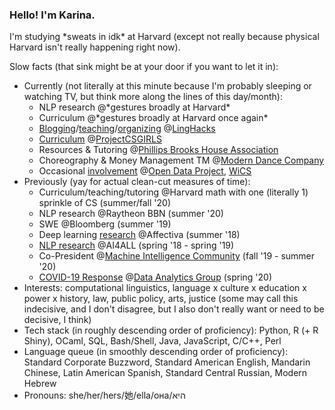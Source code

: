 ### Hello! I'm Karina.

I'm studying \*sweats in idk\* at Harvard (except not really because physical Harvard isn't really happening right now).

Slow facts (that sink might be at your door if you want to let it in):

- Currently (not literally at this minute because I'm probably sleeping or watching TV, but think more along the lines of this day/month):
  - NLP research @\*gestures broadly at Harvard\*
  - Curriculum @\*gestures broadly at Harvard once again\*
  - [Blogging](http://linghacks.tech/blog/in-out-oops)/[teaching](https://github.com/ENSCMA2/spellcheck-workshop)/[organizing](https://github.com/ENSCMA2/linghacks-2019-workshops) @[LingHacks](http://linghacks.tech)
  - [Curriculum](https://linktr.ee/pcsgnlp) @[ProjectCSGIRLS](https://projectcsgirls.com)
  - Resources & Tutoring @[Phillips Brooks House Association](https://pbha.org)
  - Choreography & Money Management TM @[Modern Dance Company](http://www.hrmdc.org/)
  - Occasional [involvement](https://medium.com/harvard-open-data-project/open-data-on-open-learning-9b044ba131b1) @[Open Data Project](https://hodp.org), [WiCS](https://www.harvardwics.com/)
- Previously (yay for actual clean-cut measures of time):
  - Curriculum/teaching/tutoring @Harvard math with one (literally 1) sprinkle of CS (summer/fall '20)
  - NLP research @Raytheon BBN (summer '20)
  - SWE @Bloomberg (summer '19)
  - Deep learning [research](https://github.com/ENSCMA2/giphy-scraper) @Affectiva (summer '18)
  - [NLP research](https://github.com/ENSCMA2/humanly) @AI4ALL (spring '18 - spring '19)
  - Co-President @[Machine Intelligence Community](https://harvard-mic.github.io) (fall '19 - summer '20)
  - [COVID-19 Response](https://www.harvardanalytics.org/insights/unicef-global-team-analyzes-youtube-reddit-facebook-nyt-amp-twitter-data) @[Data Analytics Group](https://www.harvardanalytics.org/) (spring '20)
- Interests: computational linguistics, language x culture x education x power x history, law, public policy, arts, justice (some may call this indecisive, and I don't disagree, but I also don't really want or need to be decisive, I think)
- Tech stack (in roughly descending order of proficiency): Python, R (+ R Shiny), OCaml, SQL, Bash/Shell, Java, JavaScript, C/C++, Perl
- Language queue (in smoothly descending order of proficiency): Standard Corporate Buzzword, Standard American English, Mandarin Chinese, Latin American Spanish, Standard Central Russian, Modern Hebrew
- Pronouns: she/her/hers/她/ella/она/היא
